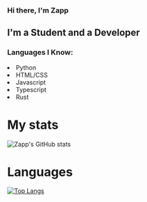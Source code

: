 ### Hi there, I'm Zapp

## I'm a Student and a Developer

### Languages I Know:

<ui>
  <li>Python</li>
  <li>HTML/CSS</li>
  <li>Javascript</li>
  <li>Typescript</li>
  <li>Rust</li>
</ul>

# My stats

![Zapp's GitHub stats](https://github-readme-stats.vercel.app/api?username=sleepbot-zapp&count_private=true&show_icons=true&theme=radical)

# Languages

[![Top Langs](https://github-readme-stats.vercel.app/api/top-langs/?username=sleepbot-zapp&layout=compact)](https://github.com/sleepbot-zapp/github-readme-stats)
